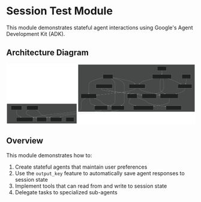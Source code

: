 # Session Test Module

This module demonstrates stateful agent interactions using Google's Agent Development Kit (ADK).

## Architecture Diagram

![Session Test Architecture](./session_test_diagram.svg)

## Overview

This module demonstrates how to:
1. Create stateful agents that maintain user preferences
2. Use the `output_key` feature to automatically save agent responses to session state
3. Implement tools that can read from and write to session state
4. Delegate tasks to specialized sub-agents